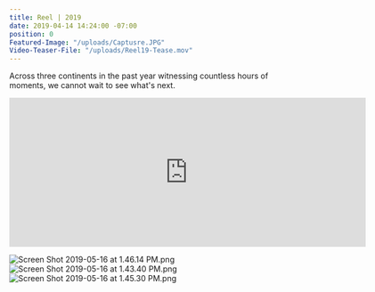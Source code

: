 ```yaml
---
title: Reel | 2019
date: 2019-04-14 14:24:00 -07:00
position: 0
Featured-Image: "/uploads/Captusre.JPG"
Video-Teaser-File: "/uploads/Reel19-Tease.mov"
---
```


Across three continents in the past year witnessing countless hours of moments, we cannot wait to see what's next.

<iframe src="https://player.vimeo.com/video/329743816" width="640" height="268" frameborder="0" allow="autoplay; fullscreen" allowfullscreen></iframe>

![Screen Shot 2019-05-16 at 1.46.14 PM.png](/uploads/Screen%20Shot%202019-05-16%20at%201.46.14%20PM.png)
![Screen Shot 2019-05-16 at 1.43.40 PM.png](/uploads/Screen%20Shot%202019-05-16%20at%201.43.40%20PM.png)
![Screen Shot 2019-05-16 at 1.45.30 PM.png](/uploads/Screen%20Shot%202019-05-16%20at%201.45.30%20PM.png)
